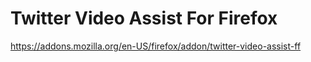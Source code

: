 # Twitter Video Assist For Firefox

<https://addons.mozilla.org/en-US/firefox/addon/twitter-video-assist-ff>